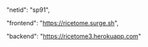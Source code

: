 "netid": "sp91",

"frontend": "https://ricetome.surge.sh",

"backend": "https://ricetome3.herokuapp.com"